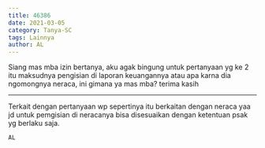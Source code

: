 ```yaml
---
title: 46386
date: 2021-03-05
category: Tanya-SC
tags: Lainnya
author: AL
---
```


Siang mas mba izin bertanya, aku agak bingung untuk pertanyaan yg ke 2 itu maksudnya pengisian di laporan keuangannya atau apa karna dia ngomongnya neraca, ini gimana ya mas mba? terima kasih

---

Terkait dengan pertanyaan wp sepertinya itu berkaitan dengan neraca yaa jd untuk pemgisian di neracanya bisa disesuaikan dengan ketentuan psak yg berlaku saja.

`AL`
